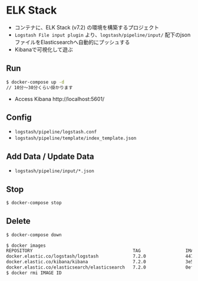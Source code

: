 # ELK Stack
- コンテナに、ELK Stack (v7.2) の環境を構築するプロジェクト
- `Logstash File input plugin` より、`logstash/pipeline/input/` 配下のjsonファイルをElasticsearchへ自動的にプッシュする
- Kibanaで可視化して遊ぶ

## Run
```bash
$ docker-compose up -d
// 10分〜30分くらい掛かります
```

- Access Kibana http://localhost:5601/

## Config
- `logstash/pipeline/logstash.conf`
- `logstash/pipeline/template/index_template.json`

## Add Data / Update Data
- `logstash/pipeline/input/*.json`

## Stop
```bash
$ docker-compose stop 
```

## Delete
```bash
$ docker-compose down
```

```bash
$ docker images
REPOSITORY                                      TAG                 IMAGE ID
docker.elastic.co/logstash/logstash             7.2.0               4470777ac65e
docker.elastic.co/kibana/kibana                 7.2.0               3e581a516dcd
docker.elastic.co/elasticsearch/elasticsearch   7.2.0               0efa6a3de177
$ docker rmi IMAGE ID
```